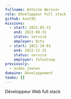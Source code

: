 ```yaml
---
fullname: Antoine Bernier
role: Développeur Full stack
github: kout95
missions:
  - start: 2021-05-12
    end: 2022-08-31
    status: service
    employer: Octo
  - start: 2021-10-01
    end: 2022-12-31
    status: service
    employer: TelesCoop
previously:
  - aides.jeunes
domaine: Développement
teams: []
---
```

Développeur Web full stack